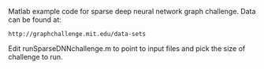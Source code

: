 Matlab example code for sparse deep neural network graph challenge.
Data can be found at:

	http://graphchallenge.mit.edu/data-sets

Edit runSparseDNNchallenge.m to point to input files and pick the size
of challenge to run.
